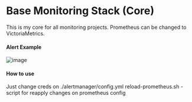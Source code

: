 # Base Monitoring Stack (Core)
This is my core for all monitoring projects. Prometheus can be changed to VictoriaMetrics.

#### Alert Example
![image](https://github.com/haosb/monitoring-stack/assets/114342765/672fee48-654f-415a-ac46-4533eb72eaf2)

#### How to use
Just change creds on ./alertmanager/config.yml
reload-prometheus.sh - script for reapply changes on prometheus config
